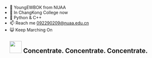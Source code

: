 - 👋 YoungEWBOK from NUAA
- 📖 In ChangKong College now
- 🌱 Python & C++ 
- 📫 Reach me 092290209@nuaa.edu.cn
- 😺 Keep Marching On
<div>
  <h2 align="center">
    <img src="https://yuezih-bucket.oss-cn-beijing.aliyuncs.com/inspiration.png" width="40" />
      Concentrate. Concentrate. Concentrate.
</div>
<!---
YoungEWBOK/YoungEWBOK is a ✨ special ✨ repository because its `README.md` (this file) appears on your GitHub profile.
You can click the Preview link to take a look at your changes.
--->
